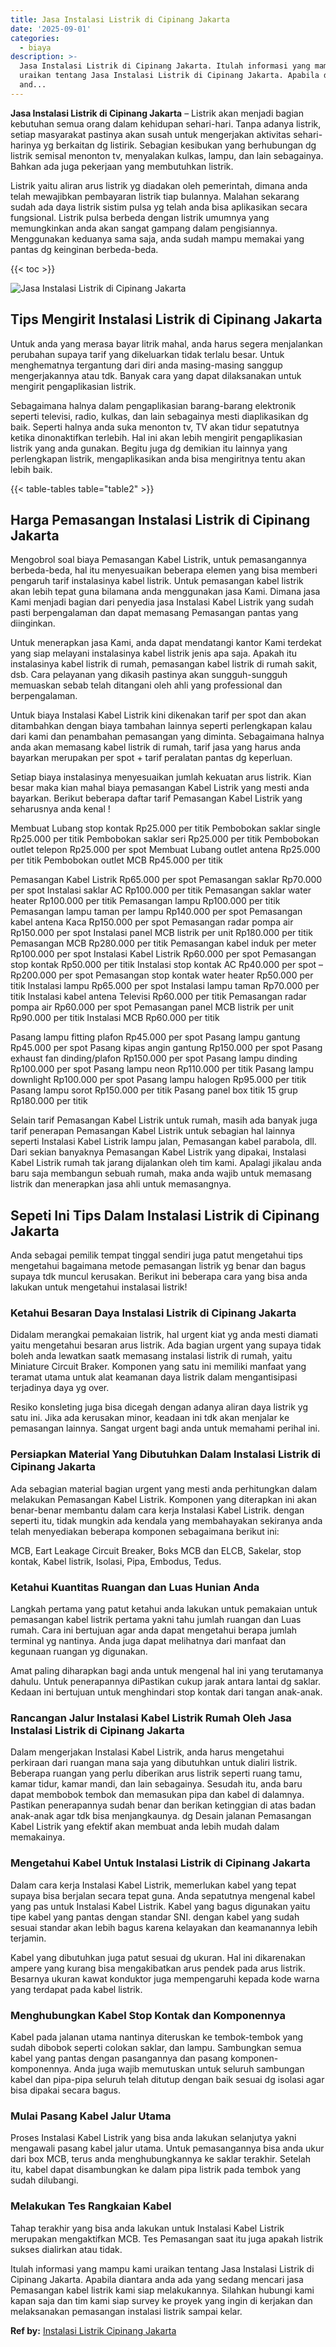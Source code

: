 ```yaml
---
title: Jasa Instalasi Listrik di Cipinang Jakarta
date: '2025-09-01'
categories:
  - biaya
description: >-
  Jasa Instalasi Listrik di Cipinang Jakarta. Itulah informasi yang mampu kami
  uraikan tentang Jasa Instalasi Listrik di Cipinang Jakarta. Apabila diantara
  and...
---
```


**Jasa Instalasi Listrik di Cipinang Jakarta** – Listrik akan menjadi bagian kebutuhan semua orang dalam kehidupan sehari-hari. Tanpa adanya listrik, setiap masyarakat pastinya akan susah untuk mengerjakan aktivitas sehari-harinya yg berkaitan dg listirik. Sebagian kesibukan yang berhubungan dg listrik semisal menonton tv, menyalakan kulkas, lampu, dan lain sebagainya. Bahkan ada juga pekerjaan yang membutuhkan listrik.

Listrik yaitu aliran arus listrik yg diadakan oleh pemerintah, dimana anda telah mewajibkan pembayaran listrik tiap bulannya. Malahan sekarang sudah ada daya listrik sistim pulsa yg telah anda bisa aplikasikan secara fungsional. Listrik pulsa berbeda dengan listrik umumnya yang memungkinkan anda akan sangat gampang dalam pengisiannya. Menggunakan keduanya sama saja, anda sudah mampu memakai yang pantas dg keinginan berbeda-beda.

{{< toc >}}

![Jasa Instalasi Listrik di Cipinang Jakarta](/images/instalasi-listrik-murah19.png)

## Tips Mengirit Instalasi Listrik di Cipinang Jakarta

Untuk anda yang merasa bayar litrik mahal, anda harus segera menjalankan perubahan supaya tarif yang dikeluarkan tidak terlalu besar. Untuk menghematnya tergantung dari diri anda masing-masing sanggup mengerjakannya atau tdk. Banyak cara yang dapat dilaksanakan untuk mengirit pengaplikasian listrik.

Sebagaimana halnya dalam pengaplikasian barang-barang elektronik seperti televisi, radio, kulkas, dan lain sebagainya mesti diaplikasikan dg baik. Seperti halnya anda suka menonton tv, TV akan tidur sepatutnya ketika dinonaktifkan terlebih. Hal ini akan lebih mengirit pengaplikasian listrik yang anda gunakan. Begitu juga dg demikian itu lainnya yang perlengkapan listrik, mengaplikasikan anda bisa mengiritnya tentu akan lebih baik.

{{< table-tables table="table2" >}}

## Harga Pemasangan Instalasi Listrik di Cipinang Jakarta

Mengobrol soal biaya Pemasangan Kabel Listrik, untuk pemasangannya berbeda-beda, hal itu menyesuaikan beberapa elemen yang bisa memberi pengaruh tarif instalasinya kabel listrik. Untuk pemasangan kabel listrik akan lebih tepat guna bilamana anda menggunakan jasa Kami. Dimana jasa Kami menjadi bagian dari penyedia jasa Instalasi Kabel Listrik yang sudah pasti berpengalaman dan dapat memasang Pemasangan pantas yang diinginkan.

Untuk menerapkan jasa Kami, anda dapat mendatangi kantor Kami terdekat yang siap melayani instalasinya kabel listrik jenis apa saja. Apakah itu instalasinya kabel listrik di rumah, pemasangan kabel listrik di rumah sakit, dsb. Cara pelayanan yang dikasih pastinya akan sungguh-sungguh memuaskan sebab telah ditangani oleh ahli yang professional dan berpengalaman.

Untuk biaya Instalasi Kabel Listrik kini dikenakan tarif per spot dan akan ditambahkan dengan biaya tambahan lainnya seperti perlengkapan kalau dari kami dan penambahan pemasangan yang diminta. Sebagaimana halnya anda akan memasang kabel listrik di rumah, tarif jasa yang harus anda bayarkan merupakan per spot + tarif peralatan pantas dg keperluan.

Setiap biaya instalasinya menyesuaikan jumlah kekuatan arus listrik. Kian besar maka kian mahal biaya pemasangan Kabel Listrik yang mesti anda bayarkan. Berikut beberapa daftar tarif Pemasangan Kabel Listrik yang seharusnya anda kenal !

Membuat Lubang stop kontak Rp25.000 per titik Pembobokan saklar single Rp25.000 per titik Pembobokan saklar seri Rp25.000 per titik Pembobokan outlet telepon Rp25.000 per spot Membuat Lubang outlet antena Rp25.000 per titik Pembobokan outlet MCB Rp45.000 per titik

Pemasangan Kabel Listrik Rp65.000 per spot Pemasangan saklar Rp70.000 per spot Instalasi saklar AC Rp100.000 per titik Pemasangan saklar water heater Rp100.000 per titik Pemasangan lampu Rp100.000 per titik Pemasangan lampu taman per lampu Rp140.000 per spot Pemasangan kabel antena Kaca Rp150.000 per spot Pemasangan radar pompa air Rp150.000 per spot Instalasi panel MCB listrik per unit Rp180.000 per titik Pemasangan MCB Rp280.000 per titik Pemasangan kabel induk per meter Rp100.000 per spot Instalasi Kabel Listrik Rp60.000 per spot Pemasangan stop kontak Rp50.000 per titik Instalasi stop kontak AC Rp40.000 per spot – Rp200.000 per spot Pemasangan stop kontak water heater Rp50.000 per titik Instalasi lampu Rp65.000 per spot Instalasi lampu taman Rp70.000 per titik Instalasi kabel antena Televisi Rp60.000 per titik Pemasangan radar pompa air Rp60.000 per spot Pemasangan panel MCB listrik per unit Rp90.000 per titik Instalasi MCB Rp60.000 per titik

Pasang lampu fitting plafon Rp45.000 per spot Pasang lampu gantung Rp45.000 per spot Pasang kipas angin gantung Rp150.000 per spot Pasang exhaust fan dinding/plafon Rp150.000 per spot Pasang lampu dinding Rp100.000 per spot Pasang lampu neon Rp110.000 per titik Pasang lampu downlight Rp100.000 per spot Pasang lampu halogen Rp95.000 per titik Pasang lampu sorot Rp150.000 per titik Pasang panel box titik 15 grup Rp180.000 per titik

Selain tarif Pemasangan Kabel Listrik untuk rumah, masih ada banyak juga tarif penerapan Pemasangan Kabel Listrik untuk sebagian hal lainnya seperti Instalasi Kabel Listrik lampu jalan, Pemasangan kabel parabola, dll. Dari sekian banyaknya Pemasangan Kabel Listrik yang dipakai, Instalasi Kabel Listrik rumah tak jarang dijalankan oleh tim kami. Apalagi jikalau anda baru saja membangun sebuah rumah, maka anda wajib untuk memasang listrik dan menerapkan jasa ahli untuk memasangnya.

## Sepeti Ini Tips Dalam Instalasi Listrik di Cipinang Jakarta


Anda sebagai pemilik tempat tinggal sendiri juga patut mengetahui tips mengetahui bagaimana metode pemasangan listrik yg benar dan bagus supaya tdk muncul kerusakan. Berikut ini beberapa cara yang bisa anda lakukan untuk mengetahui instalasai listrik!

### Ketahui Besaran Daya Instalasi Listrik di Cipinang Jakarta

Didalam merangkai pemakaian listrik, hal urgent kiat yg anda mesti diamati yaitu mengetahui besaran arus listrik. Ada bagian urgent yang supaya tidak boleh anda lewatkan saatk memasang instalasi listrik di rumah, yaitu Miniature Circuit Braker. Komponen yang satu ini memiliki manfaat yang teramat utama untuk alat keamanan daya listrik dalam mengantisipasi terjadinya daya yg over.

Resiko konsleting juga bisa dicegah dengan adanya aliran daya listrik yg satu ini. Jika ada kerusakan minor, keadaan ini tdk akan menjalar ke pemasangan lainnya. Sangat urgent bagi anda untuk memahami perihal ini.

### Persiapkan Material Yang Dibutuhkan Dalam Instalasi Listrik di Cipinang Jakarta

Ada sebagian material bagian urgent yang mesti anda perhitungkan dalam melakukan Pemasangan Kabel Listrik. Komponen yang diterapkan ini akan benar-benar membantu dalam cara kerja Instalasi Kabel Listrik. dengan seperti itu, tidak mungkin ada kendala yang membahayakan sekiranya anda telah menyediakan beberapa komponen sebagaimana berikut ini:

MCB, Eart Leakage Circuit Breaker, Boks MCB dan ELCB, Sakelar, stop kontak, Kabel listrik, Isolasi, Pipa, Embodus, Tedus.

### Ketahui Kuantitas Ruangan dan Luas Hunian Anda

Langkah pertama yang patut ketahui anda lakukan untuk pemakaian untuk pemasangan kabel listrik pertama yakni tahu jumlah ruangan dan Luas rumah. Cara ini bertujuan agar anda dapat mengetahui berapa jumlah terminal yg nantinya. Anda juga dapat melihatnya dari manfaat dan kegunaan ruangan yg digunakan.

Amat paling diharapkan bagi anda untuk mengenal hal ini yang terutamanya dahulu. Untuk penerapannya diPastikan cukup jarak antara lantai dg saklar. Kedaan ini bertujuan untuk menghindari stop kontak dari tangan anak-anak.

### Rancangan Jalur Instalasi Kabel Listrik Rumah Oleh Jasa Instalasi Listrik di Cipinang Jakarta

Dalam mengerjakan Instalasi Kabel Listrik, anda harus mengetahui perkiraan dari ruangan mana saja yang dibutuhkan untuk dialiri listrik. Beberapa ruangan yang perlu diberikan arus listrik seperti ruang tamu, kamar tidur, kamar mandi, dan lain sebagainya. Sesudah itu, anda baru dapat membobok tembok dan memasukan pipa dan kabel di dalamnya. Pastikan penerapannya sudah benar dan berikan ketinggian di atas badan anak-anak agar tdk bisa menjangkaunya. dg Desain jalanan Pemasangan Kabel Listrik yang efektif akan membuat anda lebih mudah dalam memakainya.

### Mengetahui Kabel Untuk Instalasi Listrik di Cipinang Jakarta

Dalam cara kerja Instalasi Kabel Listrik, memerlukan kabel yang tepat supaya bisa berjalan secara tepat guna. Anda sepatutnya mengenal kabel yang pas untuk Instalasi Kabel Listrik. Kabel yang bagus digunakan yaitu tipe kabel yang pantas dengan standar SNI. dengan kabel yang sudah sesuai standar akan lebih bagus karena kelayakan dan keamanannya lebih terjamin.

Kabel yang dibutuhkan juga patut sesuai dg ukuran. Hal ini dikarenakan ampere yang kurang bisa mengakibatkan arus pendek pada arus listrik. Besarnya ukuran kawat konduktor juga mempengaruhi kepada kode warna yang terdapat pada kabel listrik.

### Menghubungkan Kabel Stop Kontak dan Komponennya

Kabel pada jalanan utama nantinya diteruskan ke tembok-tembok yang sudah dibobok seperti colokan saklar, dan lampu. Sambungkan semua kabel yang pantas dengan pasangannya dan pasang komponen-komponennya. Anda juga wajib memutuskan untuk seluruh sambungan kabel dan pipa-pipa seluruh telah ditutup dengan baik sesuai dg isolasi agar bisa dipakai secara bagus.

### Mulai Pasang Kabel Jalur Utama

Proses Instalasi Kabel Listrik yang bisa anda lakukan selanjutya yakni mengawali pasang kabel jalur utama. Untuk pemasangannya bisa anda ukur dari box MCB, terus anda menghubungkannya ke saklar terakhir. Setelah itu, kabel dapat disambungkan ke dalam pipa listrik pada tembok yang sudah dilubangi.

### Melakukan Tes Rangkaian Kabel

Tahap terakhir yang bisa anda lakukan untuk Instalasi Kabel Listrik merupakan mengaktifkan MCB. Tes Pemasangan saat itu juga apakah listrik sukses dialirkan atau tidak.

Itulah informasi yang mampu kami uraikan tentang Jasa Instalasi Listrik di Cipinang Jakarta. Apabila diantara anda ada yang sedang mencari jasa Pemasangan kabel listrik kami siap melakukannya. Silahkan hubungi kami kapan saja dan tim kami siap survey ke proyek yang ingin di kerjakan dan melaksanakan pemasangan instalasi listrik sampai kelar.

**Ref by:** [Instalasi Listrik Cipinang Jakarta](https://id.wikipedia.org/wiki/Instalasi)
